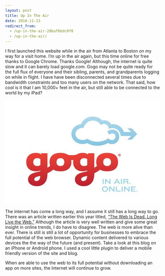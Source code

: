 ```yaml
---
layout: post
title: Up In The Air
date: 2010-11-23
redirect_from:
  - /up-in-the-air-28baf6bdc0f8
  - /up-in-the-air/
---
```



I first launched this website while in the air from Atlanta to Boston on my way for a visit home. I’m up in the air again, but this time online for free thanks to Google Chrome. Thanks Google! Although, the internet is quite slow and it can barely load google.com. Gogo may not be quite ready for the full flux of everyone and their sibling, parents, and grandparents logging on while in flight. I have have been disconnected several times due to bandwidth constraints and too many users on the network. That said, how cool is it that I am 10,000+ feet in the air, but still able to be connected to the world by my iPad?

![Gogo - In Air. Online.](/images/gogo-in-air-online.jpg)

The internet has come a long way, and I assume it still has a long way to go. There was an article written earlier this year titled, [“The Web Is Dead. Long Live the Web.”](https://www.wired.com/2010/08/ff-webrip/) Although the article is very well written and give some great insight in online trends, I do have to disagree. The web is more alive than ever. There is still is still a lot of opportunity for businesses to embrace the full potential of the web browser. Dynamic content delivered to various devices the the way of the future (and present). Take a look at this blog on an iPhone or Android phone. I used a cool little plugin to deliver a mobile friendly version of the site and blog.

When are able to use the web to its full potential without downloading an app on more sites, the Internet will continue to grow.